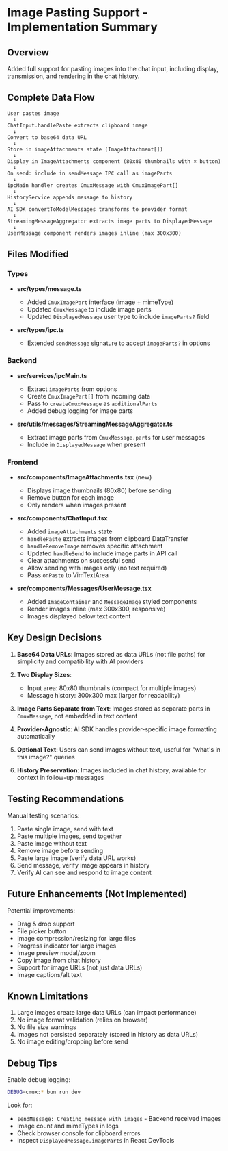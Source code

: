 # Image Pasting Support - Implementation Summary

## Overview
Added full support for pasting images into the chat input, including display, transmission, and rendering in the chat history.

## Complete Data Flow

```
User pastes image
  ↓
ChatInput.handlePaste extracts clipboard image
  ↓
Convert to base64 data URL
  ↓
Store in imageAttachments state (ImageAttachment[])
  ↓
Display in ImageAttachments component (80x80 thumbnails with × button)
  ↓
On send: include in sendMessage IPC call as imageParts
  ↓
ipcMain handler creates CmuxMessage with CmuxImagePart[]
  ↓
HistoryService appends message to history
  ↓
AI SDK convertToModelMessages transforms to provider format
  ↓
StreamingMessageAggregator extracts image parts to DisplayedMessage
  ↓
UserMessage component renders images inline (max 300x300)
```

## Files Modified

### Types
- **src/types/message.ts**
  - Added `CmuxImagePart` interface (image + mimeType)
  - Updated `CmuxMessage` to include image parts
  - Updated `DisplayedMessage` user type to include `imageParts?` field

- **src/types/ipc.ts**
  - Extended `sendMessage` signature to accept `imageParts?` in options

### Backend
- **src/services/ipcMain.ts**
  - Extract `imageParts` from options
  - Create `CmuxImagePart[]` from incoming data
  - Pass to `createCmuxMessage` as `additionalParts`
  - Added debug logging for image parts

- **src/utils/messages/StreamingMessageAggregator.ts**
  - Extract image parts from `CmuxMessage.parts` for user messages
  - Include in `DisplayedMessage` when present

### Frontend
- **src/components/ImageAttachments.tsx** (new)
  - Displays image thumbnails (80x80) before sending
  - Remove button for each image
  - Only renders when images present

- **src/components/ChatInput.tsx**
  - Added `imageAttachments` state
  - `handlePaste` extracts images from clipboard DataTransfer
  - `handleRemoveImage` removes specific attachment
  - Updated `handleSend` to include image parts in API call
  - Clear attachments on successful send
  - Allow sending with images only (no text required)
  - Pass `onPaste` to VimTextArea

- **src/components/Messages/UserMessage.tsx**
  - Added `ImageContainer` and `MessageImage` styled components
  - Render images inline (max 300x300, responsive)
  - Images displayed below text content

## Key Design Decisions

1. **Base64 Data URLs**: Images stored as data URLs (not file paths) for simplicity and compatibility with AI providers

2. **Two Display Sizes**:
   - Input area: 80x80 thumbnails (compact for multiple images)
   - Message history: 300x300 max (larger for readability)

3. **Image Parts Separate from Text**: Images stored as separate parts in `CmuxMessage`, not embedded in text content

4. **Provider-Agnostic**: AI SDK handles provider-specific image formatting automatically

5. **Optional Text**: Users can send images without text, useful for "what's in this image?" queries

6. **History Preservation**: Images included in chat history, available for context in follow-up messages

## Testing Recommendations

Manual testing scenarios:
1. Paste single image, send with text
2. Paste multiple images, send together
3. Paste image without text
4. Remove image before sending
5. Paste large image (verify data URL works)
6. Send message, verify image appears in history
7. Verify AI can see and respond to image content

## Future Enhancements (Not Implemented)

Potential improvements:
- Drag & drop support
- File picker button
- Image compression/resizing for large files
- Progress indicator for large images
- Image preview modal/zoom
- Copy image from chat history
- Support for image URLs (not just data URLs)
- Image captions/alt text

## Known Limitations

1. Large images create large data URLs (can impact performance)
2. No image format validation (relies on browser)
3. No file size warnings
4. Images not persisted separately (stored in history as data URLs)
5. No image editing/cropping before send

## Debug Tips

Enable debug logging:
```bash
DEBUG=cmux:* bun run dev
```

Look for:
- `sendMessage: Creating message with images` - Backend received images
- Image count and mimeTypes in logs
- Check browser console for clipboard errors
- Inspect `DisplayedMessage.imageParts` in React DevTools
